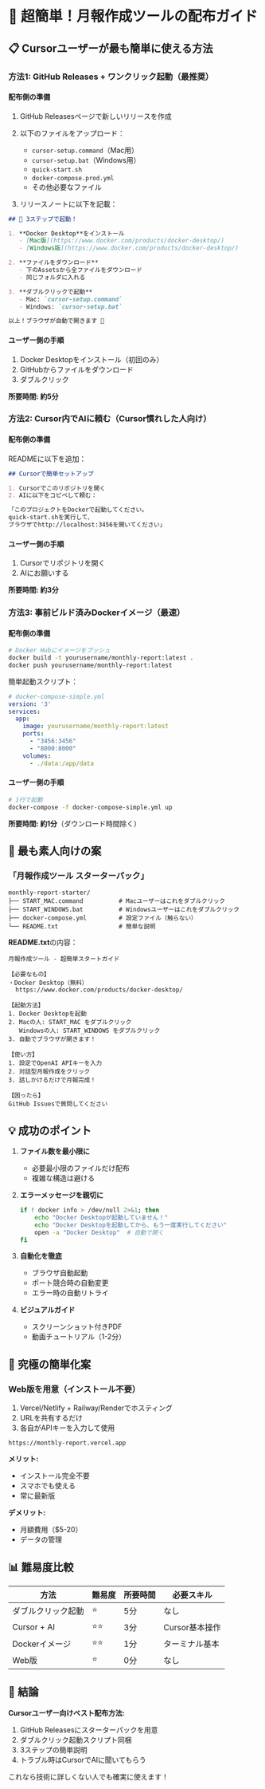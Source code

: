 # 🎁 超簡単！月報作成ツールの配布ガイド

## 📋 Cursorユーザーが最も簡単に使える方法

### 方法1: **GitHub Releases + ワンクリック起動**（最推奨）

#### 配布側の準備
1. GitHub Releasesページで新しいリリースを作成
2. 以下のファイルをアップロード：
   - `cursor-setup.command`（Mac用）
   - `cursor-setup.bat`（Windows用）
   - `quick-start.sh`
   - `docker-compose.prod.yml`
   - その他必要なファイル

3. リリースノートに以下を記載：
```markdown
## 🚀 3ステップで起動！

1. **Docker Desktop**をインストール
   - [Mac版](https://www.docker.com/products/docker-desktop/)
   - [Windows版](https://www.docker.com/products/docker-desktop/)

2. **ファイルをダウンロード**
   - 下のAssetsから全ファイルをダウンロード
   - 同じフォルダに入れる

3. **ダブルクリックで起動**
   - Mac: `cursor-setup.command`
   - Windows: `cursor-setup.bat`

以上！ブラウザが自動で開きます 🎉
```

#### ユーザー側の手順
1. Docker Desktopをインストール（初回のみ）
2. GitHubからファイルをダウンロード
3. ダブルクリック

**所要時間: 約5分**

### 方法2: **Cursor内でAIに頼む**（Cursor慣れした人向け）

#### 配布側の準備
READMEに以下を追加：
```markdown
## Cursorで簡単セットアップ

1. Cursorでこのリポジトリを開く
2. AIに以下をコピペして頼む：

「このプロジェクトをDockerで起動してください。
quick-start.shを実行して、
ブラウザでhttp://localhost:3456を開いてください」
```

#### ユーザー側の手順
1. Cursorでリポジトリを開く
2. AIにお願いする

**所要時間: 約3分**

### 方法3: **事前ビルド済みDockerイメージ**（最速）

#### 配布側の準備
```bash
# Docker Hubにイメージをプッシュ
docker build -t yourusername/monthly-report:latest .
docker push yourusername/monthly-report:latest
```

簡単起動スクリプト：
```yaml
# docker-compose-simple.yml
version: '3'
services:
  app:
    image: yourusername/monthly-report:latest
    ports:
      - "3456:3456"
      - "8000:8000"
    volumes:
      - ./data:/app/data
```

#### ユーザー側の手順
```bash
# 1行で起動
docker-compose -f docker-compose-simple.yml up
```

**所要時間: 約1分**（ダウンロード時間除く）

## 🎯 最も素人向けの案

### 「月報作成ツール スターターパック」

```
monthly-report-starter/
├── START_MAC.command          # Macユーザーはこれをダブルクリック
├── START_WINDOWS.bat          # Windowsユーザーはこれをダブルクリック
├── docker-compose.yml         # 設定ファイル（触らない）
└── README.txt                 # 簡単な説明
```

**README.txt**の内容：
```
月報作成ツール - 超簡単スタートガイド

【必要なもの】
・Docker Desktop（無料）
  https://www.docker.com/products/docker-desktop/

【起動方法】
1. Docker Desktopを起動
2. Macの人: START_MAC をダブルクリック
   Windowsの人: START_WINDOWS をダブルクリック
3. 自動でブラウザが開きます！

【使い方】
1. 設定でOpenAI APIキーを入力
2. 対話型月報作成をクリック
3. 話しかけるだけで月報完成！

【困ったら】
GitHub Issuesで質問してください
```

## 💡 成功のポイント

1. **ファイル数を最小限に**
   - 必要最小限のファイルだけ配布
   - 複雑な構造は避ける

2. **エラーメッセージを親切に**
   ```bash
   if ! docker info > /dev/null 2>&1; then
       echo "Docker Desktopが起動していません！"
       echo "Docker Desktopを起動してから、もう一度実行してください"
       open -a "Docker Desktop"  # 自動で開く
   fi
   ```

3. **自動化を徹底**
   - ブラウザ自動起動
   - ポート競合時の自動変更
   - エラー時の自動リトライ

4. **ビジュアルガイド**
   - スクリーンショット付きPDF
   - 動画チュートリアル（1-2分）

## 🚀 究極の簡単化案

### **Web版を用意**（インストール不要）

1. Vercel/Netlify + Railway/Renderでホスティング
2. URLを共有するだけ
3. 各自がAPIキーを入力して使用

```
https://monthly-report.vercel.app
```

**メリット:**
- インストール完全不要
- スマホでも使える
- 常に最新版

**デメリット:**
- 月額費用（$5-20）
- データの管理

## 📊 難易度比較

| 方法 | 難易度 | 所要時間 | 必要スキル |
|------|--------|----------|------------|
| ダブルクリック起動 | ⭐ | 5分 | なし |
| Cursor + AI | ⭐⭐ | 3分 | Cursor基本操作 |
| Dockerイメージ | ⭐⭐ | 1分 | ターミナル基本 |
| Web版 | ⭐ | 0分 | なし |

## 🎯 結論

**Cursorユーザー向けベスト配布方法:**
1. GitHub Releasesにスターターパックを用意
2. ダブルクリック起動スクリプト同梱
3. 3ステップの簡単説明
4. トラブル時はCursorでAIに聞いてもらう

これなら技術に詳しくない人でも確実に使えます！